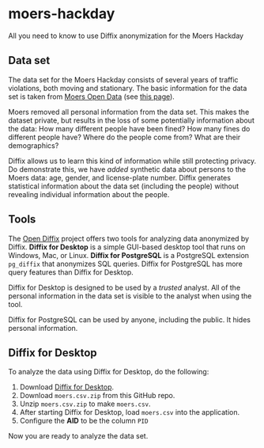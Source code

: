# moers-hackday

All you need to know to use Diffix anonymization for the Moers Hackday

## Data set

The data set for the Moers Hackday consists of several years of traffic violations, both moving and stationary. The basic information for the data set is taken from [Moers Open Data](https://www.offenesdatenportal.de/organization/moers) (see [this page](https://www.offenesdatenportal.de/organization/20a7743d-057b-4e0e-a341-cf0adaf1502a?groups=transport-verkehr&tags=Bu%C3%9Fgelder)).

Moers removed all personal information from the data set. This makes the dataset private, but results in the loss of some potentially information about the data: How many different people have been fined? How many fines do different people have? Where do the people come from? What are their demographics?

Diffix allows us to learn this kind of information while still protecting privacy. Do demonstrate this, we have *added* synthetic data about persons to the Moers data: age, gender, and license-plate number. Diffix generates statistical information about the data set (including the people) without revealing individual information about the people.

## Tools

The [Open Diffix](https://open-diffix.org) project offers two tools for analyzing data anonymized by Diffix. **Diffix for Desktop** is a simple GUI-based desktop tool that runs on Windows, Mac, or Linux. **Diffix for PostgreSQL** is a PostgreSQL extension `pg_diffix` that anonymizes SQL queries. Diffix for PostgreSQL has more query features than Diffix for Desktop.

Diffix for Desktop is designed to be used by a *trusted* analyst. All of the personal information in the data set is visible to the analyst when using the tool.

Diffix for PostgreSQL can be used by anyone, including the public. It hides personal information.

## Diffix for Desktop

To analyze the data using Diffix for Desktop, do the following:

1. Download [Diffix for Desktop](https://www.open-diffix.org/download).
2. Download `moers.csv.zip` from this GitHub repo.
3. Unzip `moers.csv.zip` to make `moers.csv`.
4. After starting Diffix for Desktop, load `moers.csv` into the application.
5. Configure the **AID** to be the column `PID`

Now you are ready to analyze the data set.
